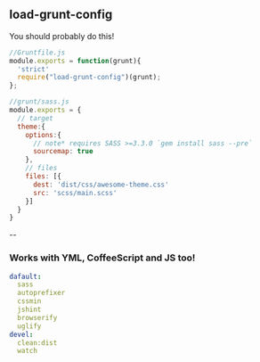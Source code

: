 ##  load-grunt-config

You should probably do this!

```js
//Gruntfile.js
module.exports = function(grunt){
  'strict'
  require("load-grunt-config")(grunt);
};
```
```js
//grunt/sass.js
module.exports = {
  // target
  theme:{
    options:{
      // note* requires SASS >=3.3.0 `gem install sass --pre`
      sourcemap: true
    },
    // files
    files: [{
      dest: 'dist/css/awesome-theme.css'
      src: 'scss/main.scss'
    }]
  }
}

```

--

### Works with YML, CoffeeScript and JS too!

```yml
dafault:
  sass
  autoprefixer
  cssmin
  jshint
  browserify
  uglify
devel:
  clean:dist
  watch
```
